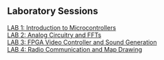 ## Laboratory Sessions
[LAB 1: Introduction to Microcontrollers](labs/lab1.md)  
[LAB 2: Analog Circuitry and FFTs](labs/lab2.md)  
[LAB 3: FPGA Video Controller and Sound Generation](labs/lab3.md)  
[LAB 4: Radio Communication and Map Drawing](labs/lab4.md)
